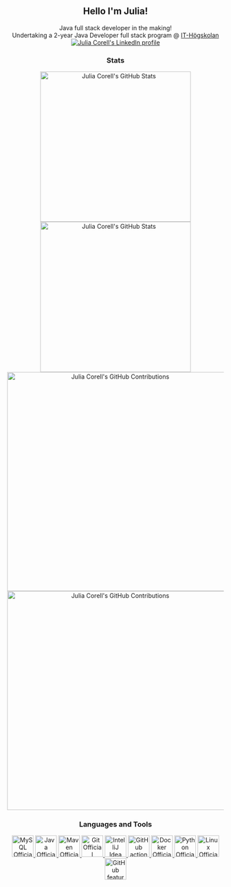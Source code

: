 <section>
  <h1 align='center' xmlns="http://www.w3.org/1999/html">
    Hello I'm Julia!
  </h1>
  <div align='center'>
    Java full stack developer in the making!<br>
    Undertaking a 2-year Java Developer full stack program @
    <a href='https://www.iths.se/'>IT-Högskolan</a>
  </div>
  <div align='center'>
    <a href="https://www.linkedin.com/in/julia-corell/">
      <img src="https://img.shields.io/badge/LinkedIn-0077B5?style=for-the-badge&logo=linkedin&logoColor=white"
           alt="Julia Corell's LinkedIn profile"/>
    </a>
  </div>
</section>
<section>
  <h3 align='center'>
    Stats
  </h3>
  <div align='center'>
    <a href="https://github.com/jLereback#gh-dark-mode-only">
      <img
          src="https://github-readme-stats.vercel.app/api?username=jLereback&show_icons=true&title_color=ff757f&text_color=f8f8f8&icon_color=599dff&bg_color=222436&hide_border=true#gh-dark-mode-only"
          width="350" alt="Julia Corell's GitHub Stats">
    </a>
    <a href="https://github.com/jLereback#gh-light-mode-only">
      <img
          src="https://github-readme-stats.vercel.app/api?username=jLereback&show_icons=true&theme=vue#gh-light-mode-only"
          width="350" alt="Julia Corell's GitHub Stats">
    </a>
  </div>
  <div align='center'>
    <a href="https://github.com/jLereback#gh-dark-mode-only">
      <img
          src="https://github-profile-summary-cards.vercel.app/api/cards/profile-details?username=jLereback&theme=moonlight#gh-dark-mode-only"
          width="510" alt="Julia Corell's GitHub Contributions">
    </a>
    <a href="https://github.com/jLereback#gh-light-mode-only">
      <img
          src="https://github-profile-summary-cards.vercel.app/api/cards/profile-details?username=jLereback&theme=vue#gh-light-mode-only"
          width="510" alt="Julia Corell's GitHub Contributions">
    </a>
  </div>
</section>
<section>
  <h3 align='center'>
    Languages and Tools
  </h3>
  <div align="center">
    <a href="https://www.mysql.com/">
      <img src="https://skillicons.dev/icons?i=mysql&theme=dark"
           width="50" height="50" alt="MySQL Official website">
    </a>
    <a href="https://www.java.com/">
      <img src="https://skillicons.dev/icons?i=java&theme=dark"
           width="50" height="50" alt="Java Official website">
    </a>
    <a href="https://maven.apache.org/">
      <img src="https://skillicons.dev/icons?i=maven&theme=dark"
           width="50" height="50" alt="Maven Official website">
    </a>
    <a href="https://git-scm.com/">
      <img src="https://skillicons.dev/icons?i=git"
           width="50" height="50" alt="Git Official website">
    </a>
    <a href="https://www.jetbrains.com/idea/">
      <img src="https://skillicons.dev/icons?i=idea&theme=dark"
           width="50" height="50" alt="IntelliJ Idea website">
    </a>
    <a href="https://github.com/features/actions">
      <img src="https://skillicons.dev/icons?i=githubactions&theme=dark"
           width="50" height="50" alt="GitHub actions ">
    </a>
    <a href="https://www.docker.com/">
      <img src="https://skillicons.dev/icons?i=docker"
           width="50" height="50" border="#60be86" alt="Docker Official website">
    </a>
    <a href="https://www.python.org/">
      <img src="https://skillicons.dev/icons?i=python&theme=dark"
           width="50" height="50" alt="Python Official website">
    </a>
    <a href="https://www.linux.org/">
      <img src="https://skillicons.dev/icons?i=linux&theme=dark"
           width="50" height="50" alt="Linux Official website">
    </a>
    <a href="https://github.com/features">
      <img src="https://skillicons.dev/icons?i=github&theme=dark"
           width="50" height="50" alt="GitHub features">
    </a>
  </div>
</section>
